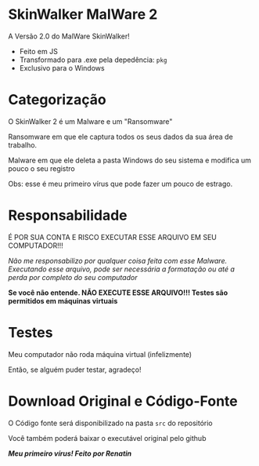 # SkinWalker MalWare 2

A Versão 2.0 do MalWare SkinWalker!

* Feito em JS
* Transformado para .exe pela depedência: `pkg`
* Exclusivo para o Windows

# Categorização
O SkinWalker 2 é um Malware e um "Ransomware"

Ransomware em que ele captura todos os seus dados da sua área de trabalho.

Malware em que ele deleta a pasta Windows do seu sistema e modifica um pouco o seu registro


Obs: esse é meu primeiro vírus que pode fazer um pouco de estrago.

# Responsabilidade
É POR SUA CONTA E RISCO EXECUTAR ESSE ARQUIVO EM SEU COMPUTADOR!!!

*Não me responsabilizo por qualquer coisa feita com esse Malware. Executando esse arquivo, pode ser necessária a formatação ou até a perda por completo do seu computador*


**Se você não entende. NÃO EXECUTE ESSE ARQUIVO!!! Testes são permitidos em máquinas virtuais**

# Testes
Meu computador não roda máquina virtual (infelizmente)

Então, se alguém puder testar, agradeço!

# Download Original e Código-Fonte

O Código fonte será disponibilizado na pasta `src` do repositório

Você também poderá baixar o executável original pelo github



***Meu primeiro vírus! Feito por Renatin***
